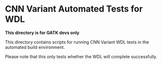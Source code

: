 # CNN Variant Automated Tests for WDL

**This directory is for GATK devs only**

This directory contains scripts for running CNN Variant WDL tests in the automated build environment.

Please note that this only tests whether the WDL will complete successfully.

